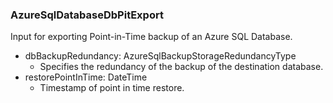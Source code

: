 ### AzureSqlDatabaseDbPitExport
Input for exporting Point-in-Time backup of an Azure SQL Database.

- dbBackupRedundancy: AzureSqlBackupStorageRedundancyType
  - Specifies the redundancy of the backup of the destination database.
- restorePointInTime: DateTime
  - Timestamp of point in time restore.
